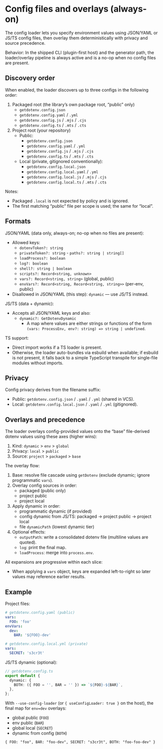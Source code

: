 # Config files and overlays (always-on)

The config loader lets you specify environment values using JSON/YAML or JS/TS
config files, then overlay them deterministically with privacy and source
precedence.

Behavior: In the shipped CLI (plugin-first host) and the generator path, the
loader/overlay pipeline is always active and is a no-op when no config files are
present.

## Discovery order

When enabled, the loader discovers up to three configs in the following order:

1. Packaged root (the library’s own package root, “public” only)
   - `getdotenv.config.json`
   - `getdotenv.config.yaml` / `.yml`
   - `getdotenv.config.js` / `.mjs` / `.cjs`
   - `getdotenv.config.ts` / `.mts` / `.cts`
2. Project root (your repository)
   - Public:
     - `getdotenv.config.json`
     - `getdotenv.config.yaml` / `.yml`
     - `getdotenv.config.js` / `.mjs` / `.cjs`
     - `getdotenv.config.ts` / `.mts` / `.cts`
   - Local (private, gitignored conventionally):
     - `getdotenv.config.local.json`
     - `getdotenv.config.local.yaml` / `.yml`
     - `getdotenv.config.local.js` / `.mjs` / `.cjs`
     - `getdotenv.config.local.ts` / `.mts` / `.cts`

Notes:

- Packaged `.local` is not expected by policy and is ignored.
- The first matching “public” file per scope is used; the same for “local”.

## Formats

JSON/YAML (data only, always-on; no-op when no files are present):

- Allowed keys:
  - `dotenvToken?: string`
  - `privateToken?: string` - `paths?: string | string[]`
  - `loadProcess?: boolean`
  - `log?: boolean`
  - `shell?: string | boolean`
  - `scripts?: Record<string, unknown>`
  - `vars?: Record<string, string>` (global, public)
  - `envVars?: Record<string, Record<string, string>>` (per-env, public)
- Disallowed in JSON/YAML (this step): `dynamic` — use JS/TS instead.

JS/TS (data + dynamic):

- Accepts all JSON/YAML keys and also:
  - `dynamic?: GetDotenvDynamic`
    - A map where values are either strings or functions of the form
      `(vars: ProcessEnv, env?: string) => string | undefined`.

TS support:

- Direct import works if a TS loader is present.
- Otherwise, the loader auto-bundles via esbuild when available; if esbuild is
  not present, it falls back to a simple TypeScript transpile for single-file
  modules without imports.

## Privacy

Config privacy derives from the filename suffix:

- Public: `getdotenv.config.json` / `.yaml` / `.yml` (shared in VCS).
- Local: `getdotenv.config.local.json` / `.yaml` / `.yml` (gitignored).

## Overlays and precedence

The loader overlays config-provided values onto the “base” file-derived dotenv
values using these axes (higher wins):

1. Kind: `dynamic` > `env` > `global`
2. Privacy: `local` > `public`
3. Source: `project` > `packaged` > `base`

The overlay flow:

1. Base: resolve file cascade using `getDotenv` (exclude dynamic; ignore programmatic `vars`).
2. Overlay config sources in order:
   - packaged (public only)
   - project public
   - project local
3. Apply dynamic in order:
   - programmatic dynamic (if provided)
   - config dynamic from JS/TS: packaged → project public → project local
   - file `dynamicPath` (lowest dynamic tier)
4. Optional effects:
   - `outputPath`: write a consolidated dotenv file (multiline values are quoted).
   - `log`: print the final map.
   - `loadProcess`: merge into `process.env`.

All expansions are progressive within each slice:

- When applying a `vars` object, keys are expanded left-to-right so later values may reference earlier results.

## Example

Project files:

```yaml
# getdotenv.config.yaml (public)
vars:
  FOO: 'foo'
envVars:
  dev:
    BAR: '${FOO}-dev'
```

```yaml
# getdotenv.config.local.yml (private)
vars:
  SECRET: 's3cr3t'
```

JS/TS dynamic (optional):

```ts
// getdotenv.config.ts
export default {
  dynamic: {
    BOTH: ({ FOO = '', BAR = '' }) => `${FOO}-${BAR}`,
  },
};
```

With `--use-config-loader` (or `{ useConfigLoader: true }` on the host), the
final map for `env=dev` overlays:

- global public (`FOO`)
- env public (`BAR`)
- global local (`SECRET`)
- dynamic from config (`BOTH`)

```
{ FOO: "foo", BAR: "foo-dev", SECRET: "s3cr3t", BOTH: "foo-foo-dev" }
```
